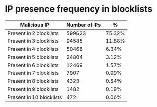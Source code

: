 # IP presence frequency in blocklists
| Malicious IP | Number of IPs | % |
|----|----|----|
| Present in 2 blocklists | 599623 | 75.32% |
| Present in 3 blocklists | 94585 | 11.88% |
| Present in 4 blocklists | 50468 | 6.34% |
| Present in 5 blocklists | 24804 | 3.12% |
| Present in 6 blocklists | 12469 | 1.57% |
| Present in 7 blocklists | 7907 | 0.99% |
| Present in 8 blocklists | 4323 | 0.54% |
| Present in 9 blocklists | 1482 | 0.19% |
| Present in 10 blocklists | 472 | 0.06% |

